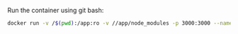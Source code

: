 
Run the container using git bash:

```bash
docker run -v /$(pwd):/app:ro -v //app/node_modules -p 3000:3000 --name node-app -d node-app-image
```

